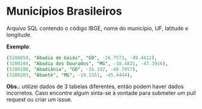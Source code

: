 # Municípios Brasileiros

Arquivo SQL contendo o código IBGE, nome do município, UF, latitude e longitude.

**Exemplo**:
```sql
(5200050, "Abadia de Goiás", "GO", -16.7573, -49.4412),
(3100104, "Abadia dos Dourados", "MG", -18.4831, -47.3916),
(5200100, "Abadiânia", "GO", -16.197, -48.7057),
(3100203, "Abaeté", "MG", -19.1551, -45.4444),
```

**Obs.**: utilizei dados de 3 tabelas diferentes, então podem haver dados incorretos. Caso encontre algum sinta-se à vontade para submeter um pull request ou criar um issue.
